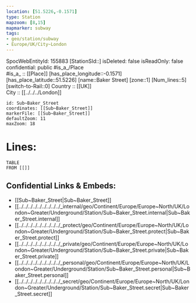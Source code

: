 ```yaml
---
location: [51.5226,-0.1571] 
type: Station 
mapzoom: [8,15] 
mapmarker: subway 
tags:
- geo/station/subway
- Europe/UK/City~London
---
```

SpocWebEntityId: 155883
[StationSId::] 
isDeleted: false
isReadOnly: false
confidential: public
#is_a_/Place  
#is_a_ :: [[Place]] 
[has_place_longitude::-0.1571] 
[has_place_latitude::51.5226] 
[name::Baker Street] 
[zone::1] 
[Num_lines::5] 
[switch-to-Rail::0] 
Country :: [[UK]]  
City :: [[../../../London]]  


```leaflet
id: Sub~Baker_Street
coordinates: [[Sub~Baker_Street]] 
markerFile: [[Sub~Baker_Street]] 
defaultZoom: 11 
maxZoom: 18
```


# Lines: 
```dataview
TABLE 
FROM [[]] 
```

## Confidential Links & Embeds: 
- [[Sub~Baker_Street|Sub~Baker_Street]] 
- [[../../../../../../../../../_internal/geo/Continent/Europe/Europe~North/UK/London~Greater/Underground/Station/Sub~Baker_Street.internal|Sub~Baker_Street.internal]] 
- [[../../../../../../../../../_protect/geo/Continent/Europe/Europe~North/UK/London~Greater/Underground/Station/Sub~Baker_Street.protect|Sub~Baker_Street.protect]] 
- [[../../../../../../../../../_private/geo/Continent/Europe/Europe~North/UK/London~Greater/Underground/Station/Sub~Baker_Street.private|Sub~Baker_Street.private]] 
- [[../../../../../../../../../_personal/geo/Continent/Europe/Europe~North/UK/London~Greater/Underground/Station/Sub~Baker_Street.personal|Sub~Baker_Street.personal]] 
- [[../../../../../../../../../_secret/geo/Continent/Europe/Europe~North/UK/London~Greater/Underground/Station/Sub~Baker_Street.secret|Sub~Baker_Street.secret]] 
